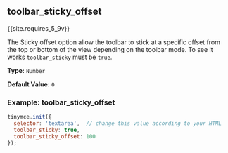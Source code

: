## toolbar_sticky_offset

{{site.requires_5_9v}}

The Sticky offset option allow the toolbar to stick at a specific offset from the top or bottom of the view depending on the toolbar mode.
To see it works `toolbar_sticky` must be `true`.

**Type:** `Number`

**Default Value:** `0`

### Example: toolbar_sticky_offset

```js
tinymce.init({
  selector: 'textarea',  // change this value according to your HTML
  toolbar_sticky: true,
  toolbar_sticky_offset: 100
});
```